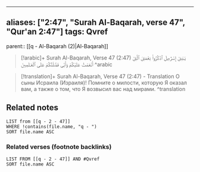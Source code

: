 
---
aliases: ["2:47", "Surah Al-Baqarah, verse 47", "Qur'an 2:47"]
tags: Qvref
---

parent:: [[q - Al-Baqarah (2)|Al-Baqarah]]

> [!arabic]+ Surah Al-Baqarah, Verse 47 (2:47)
> <span class="quran-arabic">يَـٰبَنِىٓ إِسْرَٰٓءِيلَ ٱذْكُرُوا۟ نِعْمَتِىَ ٱلَّتِىٓ أَنْعَمْتُ عَلَيْكُمْ وَأَنِّى فَضَّلْتُكُمْ عَلَى ٱلْعَـٰلَمِينَ</span>
^arabic

> [!translation]+ Surah Al-Baqarah, Verse 47 (2:47) - Translation
> О сыны Исраила (Израиля)! Помните о милости, которую Я оказал вам, а также о том, что Я возвысил вас над мирами.
^translation



## Related notes
```dataview
LIST from [[q - 2 - 47]]
WHERE !contains(file.name, "q - ")
SORT file.name ASC
```

### Related verses (footnote backlinks)
```dataview
LIST FROM [[q - 2 - 47]] AND #Qvref
SORT file.name ASC
```

